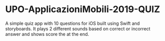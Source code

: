 # UPO-ApplicazioniMobili-2019-QUIZ

A simple quiz app with 10 questions for iOS built using Swift and storyboards. It plays 2 different sounds based on correct or incorrect answer and shows score the at the end.
